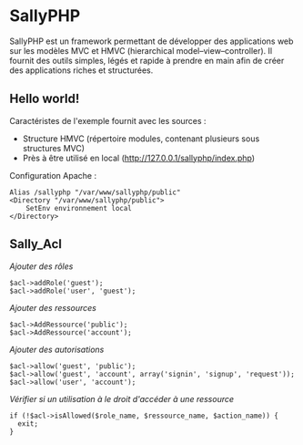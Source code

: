 SallyPHP
========

SallyPHP est un framework permettant de développer des applications web sur les modèles MVC et HMVC (hierarchical model–view–controller). Il fournit des outils simples, légés et rapide à prendre en main afin de créer des applications riches et structurées.

## Hello world!

Caractéristes de l'exemple fournit avec les sources :

- Structure HMVC (répertoire modules, contenant plusieurs sous structures MVC)
- Près à être utilisé en local (http://127.0.0.1/sallyphp/index.php)

Configuration Apache :

    Alias /sallyphp "/var/www/sallyphp/public"
    <Directory "/var/www/sallyphp/public">
        SetEnv environnement local
    </Directory>


Sally_Acl
---------

*Ajouter des rôles*

    $acl->addRole('guest');
    $acl->addRole('user', 'guest');

*Ajouter des ressources*

    $acl->AddRessource('public');
    $acl->AddRessource('account');

*Ajouter des autorisations*

    $acl->allow('guest', 'public');
    $acl->allow('guest', 'account', array('signin', 'signup', 'request'));
    $acl->allow('user', 'account');

*Vérifier si un utilisation à le droit d'accéder à une ressource*

    if (!$acl->isAllowed($role_name, $ressource_name, $action_name)) {
      exit;
    }
